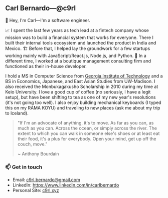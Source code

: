 ## Carl Bernardo—@c9rl 

👋 Hey, I'm Carl—I'm a software engineer.

📈 I spent the last few years as tech lead at a fintech company whose mission was to build a financial system that works for everyone. There I built their internal tools ecosystem and launched the product in India and Mexico. 🏗️ Before that, I helped lay the groundwork for a few startups working mainly with JavaScript/React.js, Node.js, and Python. 🦖 In a different time, I worked at a boutique management consulting firm and functioned as their in-house developer.

I hold a MS in Computer Science from [Georgia Institute of Technology](https://www.gatech.edu/) and a BS in Economics, Japanese, and East Asian Studies from UW-Madison. I also received the Monbukagakusho Scholarship in 2010 during my time at Keio University. I love a good cup of coffee (no seriously, I have a legit setup), but have been shifting to tea as one of my new year's resolutions (it's not going too well). I also enjoy building mechanical keyboards (I typed this on my RAMA KOYU) and traveling to new places (ask me about my trip to Iceland).

> "If I'm an advocate of anything, it's to move. As far as you can, as much as you can. Across the ocean, or simply across the river. The extent to which you can walk in someone else's shoes or at least eat their food, it's a plus for everybody. Open your mind, get up off the couch, move."
> 
> ~ Anthony Bourdain

### 📫 Get in touch

* Email: c9rl.bernardo@gmail.com
* LinkedIn: https://www.linkedin.com/in/carlbernardo
* Personal Site: [c9rl.xyz](https://www.c9rl.xyz/)

